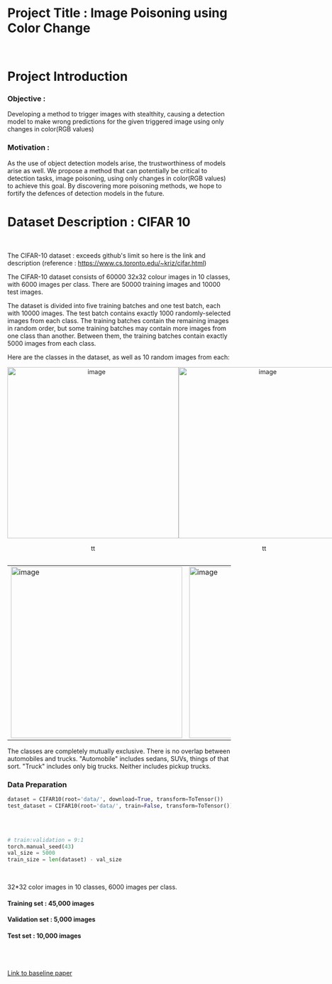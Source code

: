 # Project Title : Image Poisoning using Color Change 
 <br>
 
# Project Introduction

### Objective : 
Developing a method to trigger images with stealthity, causing a detection model to make wrong predictions for the given triggered image using only changes in color(RGB values)
 <br>
 
### Motivation : 
As the use of object detection models arise, the trustworthiness of models arise as well. We propose a method that can potentially be critical to detection tasks, image poisoning, using only changes in color(RGB values) to achieve this goal. By discovering more poisoning methods, we hope to fortify the defences of detection models in the future.
 <br>
 
# Dataset Description : CIFAR 10 
<br>

The CIFAR-10 dataset : exceeds github's limit so here is the link and description (reference : https://www.cs.toronto.edu/~kriz/cifar.html)

The CIFAR-10 dataset consists of 60000 32x32 colour images in 10 classes, with 6000 images per class. There are 50000 training images and 10000 test images.

The dataset is divided into five training batches and one test batch, each with 10000 images. The test batch contains exactly 1000 randomly-selected images from each class. The training batches contain the remaining images in random order, but some training batches may contain more images from one class than another. Between them, the training batches contain exactly 5000 images from each class.

Here are the classes in the dataset, as well as 10 random images from each:
<div  style="display: flex;" align="center" justify="space-even" width: 100%>
 <div>
  <img width="386" alt="image" src="https://github.com/jshim0978/LLM_Evaluation/assets/43781129/9bdd3272-2178-4bef-a612-4645e40cc5bb"> 
 
   <p>tt</p>
 </div>
  <div>
  <img width="386" alt="image" src="https://github.com/jshim0978/LLM_Evaluation/assets/43781129/9bdd3272-2178-4bef-a612-4645e40cc5bb"> 
   
   <p>tt</p>
 </div>
</div>

<table>
  <tr>
    <td valign="top">
  <img width="386" alt="image" src="https://github.com/jshim0978/LLM_Evaluation/assets/43781129/9bdd3272-2178-4bef-a612-4645e40cc5bb"> </td>
    <td valign="top">
  <img width="386" alt="image" src="https://github.com/jshim0978/LLM_Evaluation/assets/43781129/9bdd3272-2178-4bef-a612-4645e40cc5bb"> </td>
  </tr>
</table>

The classes are completely mutually exclusive. There is no overlap between automobiles and trucks. "Automobile" includes sedans, SUVs, things of that sort. "Truck" includes only big trucks. Neither includes pickup trucks.


### Data Preparation
 
```python
dataset = CIFAR10(root='data/', download=True, transform=ToTensor())
test_dataset = CIFAR10(root='data/', train=False, transform=ToTensor())
```
 <br>
 <br>
 
```python
# train:validation = 9:1
torch.manual_seed(43)
val_size = 5000
train_size = len(dataset) - val_size
```
 <br>

 32*32 color images in 10 classes, 6000 images per class.
 
#### Training set : 45,000 images
#### Validation set : 5,000 images
#### Test set : 10,000 images
 <br>
 <br>
 
[Link to baseline paper](https://openaccess.thecvf.com/content/CVPR2023/papers/Jiang_Color_Backdoor_A_Robust_Poisoning_Attack_in_Color_Space_CVPR_2023_paper.pdf)
